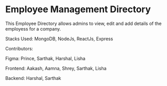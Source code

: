 # Employee Management Directory 

This Employee Directory allows admins to view, edit and add details of the employess for a company. 

Stacks Used: MongoDB, NodeJs, ReactJs, Express

Contributors:

Figma: Prince, Sarthak, Harshal, Lisha

Frontend: Aakash, Aamna, Shrey, Sarthak, Lisha

Backend: Harshal, Sarthak
